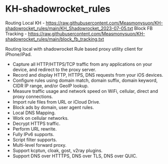 # KH-shadowrocket_rules

Routing Local KH - https://raw.githubusercontent.com/Measmonysuon/KH-shadowrocket_rules/main/KH_Shadowrocket_2023-07-05.txt
Block FB Tracking - https://raw.githubusercontent.com/Measmonysuon/KH-shadowrocket_rules/main/block_fb_tracking.txt

Routing local with shadowrocket
Rule based proxy utility client for iPhone/iPad.
- Capture all HTTP/HTTPS/TCP traffic from any applications on your device, and redirect to the proxy server.
- Record and display HTTP, HTTPS, DNS requests from your iOS devices.
- Configure rules using domain match, domain suffix, domain keyword, CIDR IP range, and/or GeoIP lookup.
- Measure traffic usage and network speed on WiFi, cellular, direct and proxy connections.
- Import rule files from URL or iCloud Drive.
- Block ads by domain, user agent rules.
- Local DNS Mapping.
- Work on cellular networks.
- Decrypt HTTPS traffic.
- Perform URL rewrite.
- Fully IPv6 supports.
- Script filter supports.
- Multi-level forward proxy.
- Support kcptun, cloak, gost, v2ray plugins.
- Support DNS over HTTTPS, DNS over TLS, DNS over QUIC.
